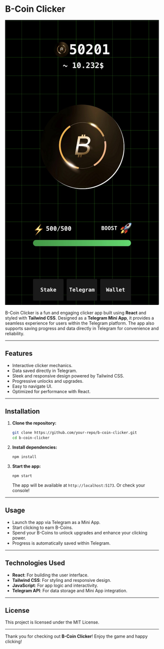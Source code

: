 # B-Coin Clicker

![App](demo/app.jpeg)

B-Coin Clicker is a fun and engaging clicker app built using **React** and styled with **Tailwind CSS**. Designed as a **Telegram Mini App**, it provides a seamless experience for users within the Telegram platform. The app also supports saving progress and data directly in Telegram for convenience and reliability.

---

## Features
- Interactive clicker mechanics.
- Data saved directly in Telegram.
- Sleek and responsive design powered by Tailwind CSS.
- Progressive unlocks and upgrades.
- Easy to navigate UI.
- Optimized for performance with React.

---

## Installation

1. **Clone the repository:**
   ```bash
   git clone https://github.com/your-repo/b-coin-clicker.git
   cd b-coin-clicker
   ```

2. **Install dependencies:**
   ```bash
   npm install
   ```

3. **Start the app:**
   ```bash
   npm start
   ```

   The app will be available at `http://localhost:5173`.
			Or check your console!

---

## Usage

- Launch the app via Telegram as a Mini App.
- Start clicking to earn B-Coins.
- Spend your B-Coins to unlock upgrades and enhance your clicking power.
- Progress is automatically saved within Telegram.

---

## Technologies Used

- **React**: For building the user interface.
- **Tailwind CSS**: For styling and responsive design.
- **JavaScript**: For app logic and interactivity.
- **Telegram API**: For data storage and Mini App integration.

---

## License

This project is licensed under the MIT License.

---

Thank you for checking out **B-Coin Clicker**! Enjoy the game and happy clicking!

